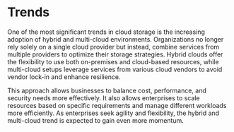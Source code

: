 # Trends

One of the most significant trends in cloud storage is the increasing adoption of hybrid and multi-cloud environments. Organizations no longer rely solely on a single cloud provider but instead, combine services from multiple providers to optimize their storage strategies. Hybrid clouds offer the flexibility to use both on-premises and cloud-based resources, while multi-cloud setups leverage services from various cloud vendors to avoid vendor lock-in and enhance resilience.

This approach allows businesses to balance cost, performance, and security needs more effectively. It also allows enterprises to scale resources based on specific requirements and manage different workloads more efficiently. As enterprises seek agility and flexibility, the hybrid and multi-cloud trend is expected to gain even more momentum.



